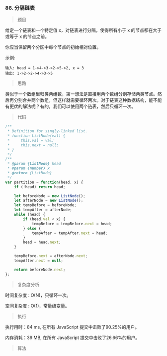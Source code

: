### 86. 分隔链表

> 题目

给定一个链表和一个特定值 x，对链表进行分隔，使得所有小于 x 的节点都在大于或等于 x 的节点之前。

你应当保留两个分区中每个节点的初始相对位置。

示例:
```
输入: head = 1->4->3->2->5->2, x = 3
输出: 1->2->2->4->3->5
```

> 思路

类似于一个数组里归类两组数，第一想法是直接用两个数组分别存储两类节点。然后再分别合并两个数组，但这样就需要循环两次。对于链表这种数据结构，能不能有更优的解法呢？有的，我们可以使用两个链表，然后只循环一次。

> 代码

```js
/**
 * Definition for singly-linked list.
 * function ListNode(val) {
 *     this.val = val;
 *     this.next = null;
 * }
 */
/**
 * @param {ListNode} head
 * @param {number} x
 * @return {ListNode}
 */
var partition = function(head, x) {
    if (!head) return head;

    let beforeNode = new ListNode();
    let afterNode = new ListNode();
    let tempBefore = beforeNode;
    let tempAfter = afterNode;
    while (head) {
        if (head.val < x) {
            tempBefore = tempBefore.next = head;
        } else {
            tempAfter = tempAfter.next = head;
        }
        head = head.next;
    }

    tempBefore.next = afterNode.next;
    tempAfter.next = null;

    return beforeNode.next;
};
```

> 复杂度分析

时间复杂度 : O(N)，只循环一次。

空间复杂度 : O(1)，常量级变量。

> 执行

执行用时：84 ms, 在所有 JavaScript 提交中击败了90.25%的用户。

内存消耗：39 MB, 在所有 JavaScript 提交中击败了26.66%的用户。

> 算法

